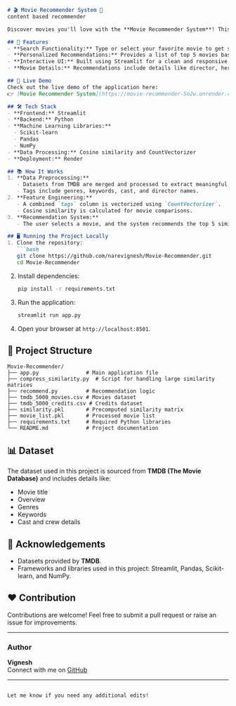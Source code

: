
```markdown
# 🎬 Movie Recommender System 🎥
content based recommender

Discover movies you'll love with the **Movie Recommender System**! This project uses machine learning techniques to provide personalized movie recommendations based on user input.

## 🌟 Features
- **Search Functionality:** Type or select your favorite movie to get similar movie recommendations.
- **Personalized Recommendations:** Provides a list of top 5 movies based on cosine similarity.
- **Interactive UI:** Built using Streamlit for a clean and responsive user interface.
- **Movie Details:** Recommendations include details like director, hero, and release year.

## 🚀 Live Demo
Check out the live demo of the application here:  
👉 [Movie Recommender System](https://movie-recommender-5o2w.onrender.com)

## 🛠️ Tech Stack
- **Frontend:** Streamlit
- **Backend:** Python
- **Machine Learning Libraries:** 
  - Scikit-learn
  - Pandas
  - NumPy
- **Data Processing:** Cosine similarity and CountVectorizer
- **Deployment:** Render

## 📚 How It Works
1. **Data Preprocessing:** 
   - Datasets from TMDB are merged and processed to extract meaningful tags for each movie.
   - Tags include genres, keywords, cast, and director names.
2. **Feature Engineering:**
   - A combined `tags` column is vectorized using `CountVectorizer`.
   - Cosine similarity is calculated for movie comparisons.
3. **Recommendation System:**
   - The user selects a movie, and the system recommends the top 5 similar movies.

## 🖥️ Running the Project Locally
1. Clone the repository:
   ```bash
   git clone https://github.com/narevignesh/Movie-Recommender.git
   cd Movie-Recommender
   ```
2. Install dependencies:
   ```bash
   pip install -r requirements.txt
   ```
3. Run the application:
   ```bash
   streamlit run app.py
   ```
4. Open your browser at `http://localhost:8501`.

## 📂 Project Structure
```
Movie-Recommender/
├── app.py               # Main application file
├── compress_similarity.py  # Script for handling large similarity matrices
├── recommend.py         # Recommendation logic
├── tmdb_5000_movies.csv # Movies dataset
├── tmdb_5000_credits.csv # Credits dataset
├── similarity.pkl       # Precomputed similarity matrix
├── movie_list.pkl       # Processed movie list
├── requirements.txt     # Required Python libraries
└── README.md            # Project documentation
```

## 📊 Dataset
The dataset used in this project is sourced from **TMDB (The Movie Database)** and includes details like:
- Movie title
- Overview
- Genres
- Keywords
- Cast and crew details

## 📝 Acknowledgements
- Datasets provided by **TMDB**.
- Frameworks and libraries used in this project: Streamlit, Pandas, Scikit-learn, and NumPy.

## ❤️ Contribution
Contributions are welcome! Feel free to submit a pull request or raise an issue for improvements.

---

### Author
**Vignesh**  
Connect with me on [GitHub](https://github.com/narevignesh)  

---
```

Let me know if you need any additional edits!
